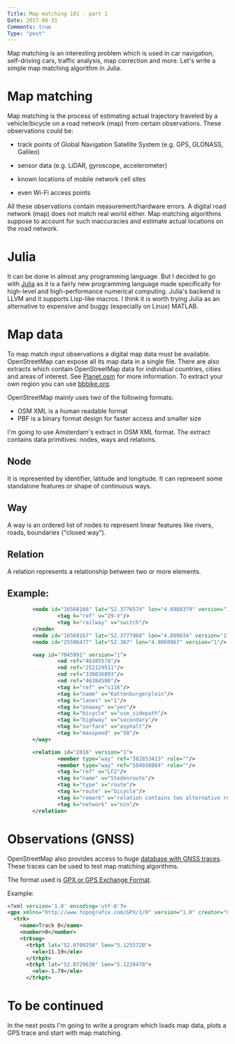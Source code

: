 ```yaml
---
Title: Map matching 101 - part 1
Date: 2017-08-31
Comments: true
Type: "post"
---
```


Map matching is an interesting problem which is used in car navigation,
self-driving cars, traffic analysis, map correction and more.
Let's write a simple map matching algorithm in Julia.

<!--more-->

# Map matching

Map matching is the process of estimating actual trajectory traveled by a vehicle/bicycle
on a road network (map) from certain observations. These observations could be:

* track points of Global Navigation Satellite System (e.g. GPS, GLONASS, Galileo)

* sensor data (e.g. LiDAR, gyroscope, accelerometer)

* known locations of mobile network cell sites

* even Wi-Fi access points

All these observations contain measurement/hardware errors.
A digital road network (map) does not match real world either.
Map matching algorithms suppose to account for such
inaccuracies and estimate actual locations on the road network.

# Julia

It can be done in almost any programming language. But I decided to go with 
[Julia](https://julialang.org/) as it is a fairly new programming
language made specifically for high-level and high-performance numerical computing.
Julia's backend is LLVM and it supports Lisp-like macros.
I think it is worth trying Julia as an alternative to expensive
and buggy (especially on Linux) MATLAB. 

# Map data
To map match input observations a digital map data must be available.
OpenStreetMap can expose all its map data in a single file.
There are also extracts which contain OpenStreetMap data for individual countries,
cities and areas of interest. See [Planet.osm](https://wiki.openstreetmap.org/wiki/Planet.osm) for 
more information. To extract your own region you can use [bbbike.org](https://download.bbbike.org/osm/).

OpenStreetMap mainly uses two of the following formats:
* OSM XML is a human readable format  
* PBF is a binary format design for faster access and smaller size

I'm going to use Amsterdam's extract in OSM XML format. The extract contains data primitives:
nodes, ways and relations.

## Node
It is represented by identifier, latitude and longitude. It can represent some standalone
features or shape of continuous ways.

## Way
A way is an ordered list of nodes to represent linear features like rivers, roads, boundaries ("closed way").

## Relation
A relation represents a relationship between two or more elements.

## Example:
``` xml
        <node id="16568166" lat="52.3776574" lon="4.8988379" version="1">
                <tag k="ref" v="29-V"/>
                <tag k="railway" v="switch"/>
        </node>
        <node id="16568167" lat="52.3777968" lon="4.899034" version="1"/>
        <node id="25596477" lat="52.367" lon="4.9060967" version="1"/>

        <way id="7045991" version="1">
                <nd ref="46385578"/>
                <nd ref="252129511"/>
                <nd ref="330036893"/>
                <nd ref="46384590"/>
                <tag k="ref" v="s116"/>
                <tag k="name" v="Kattenburgerplein"/>
                <tag k="lanes" v="1"/>
                <tag k="oneway" v="yes"/>
                <tag k="bicycle" v="use_sidepath"/>
                <tag k="highway" v="secondary"/>
                <tag k="surface" v="asphalt"/>
                <tag k="maxspeed" v="50"/>
        </way>

        <relation id="2816" version="1">
                <member type="way" ref="382853413" role=""/>
                <member type="way" ref="504938884" role=""/>
                <tag k="ref" v="LF2"/>
                <tag k="name" v="Stedenroute"/>
                <tag k="type" v="route"/>
                <tag k="route" v="bicycle"/>
                <tag k="remark" v="relation contains two alternative routes"/>
                <tag k="network" v="ncn"/>
        </relation>
```

# Observations (GNSS)
OpenStreetMap also provides access to huge
[database with GNSS traces](https://wiki.openstreetmap.org/wiki/Planet.gpx).
These traces can be used to test map matching algorithms.

The format used is [GPX or GPS Exchange Format](https://en.wikipedia.org/wiki/GPS_Exchange_Format).

Example:
``` xml
<?xml version='1.0' encoding='utf-8'?>
<gpx xmlns="http://www.topografix.com/GPX/1/0" version="1.0" creator="OSM gpx_dump.py">
  <trk>
    <name>Track 0</name>
    <number>0</number>
    <trkseg>
      <trkpt lat="52.0709250" lon="5.1255720">
        <ele>11.19</ele>
      </trkpt>
      <trkpt lat="52.0729630" lon="5.1228470">
        <ele>-1.79</ele>
      </trkpt>
```

# To be continued
In the next posts I'm going to write a program which loads map data, plots a GPS trace and
start with map matching.

